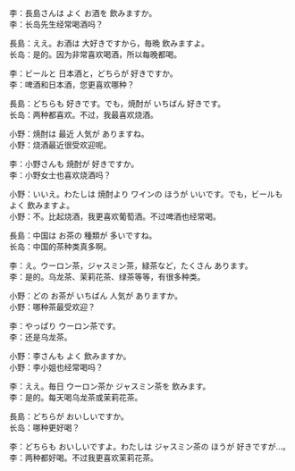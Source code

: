 李：長島さんは よく お酒を 飲みますか。  
李：长岛先生经常喝酒吗？  

長島：ええ。お酒は 大好きですから，毎晩 飲みますよ。  
长岛：是的。因为非常喜欢喝酒，所以每晚都喝。  

李：ビールと 日本酒と，どちらが 好きですか。  
李：啤酒和日本酒，您更喜欢哪种？  

長島：どちらも 好きです。でも，焼酎が いちばん 好きです。  
长岛：两种都喜欢。不过，我最喜欢烧酒。  

小野：焼酎は 最近 人気が ありますね。  
小野：烧酒最近很受欢迎呢。  

李：小野さんも 焼酎が 好きですか。  
李：小野女士也喜欢烧酒吗？  

小野：いいえ。わたしは 焼酎より ワインの ほうが いいです。でも，ビールも よく 飲みますよ。  
小野：不。比起烧酒，我更喜欢葡萄酒。不过啤酒也经常喝。  

長島：中国は お茶の 種類が 多いですね。  
长岛：中国的茶种类真多啊。  

李：え。ウーロン茶，ジャスミン茶，緑茶など，たくさん あります。  
李：是的。乌龙茶、茉莉花茶、绿茶等等，有很多种类。  

小野：どの お茶が いちばん 人気が ありますか。  
小野：哪种茶最受欢迎？  

李：やっぱり ウーロン茶です。  
李：还是乌龙茶。  

小野：李さんも よく 飲みますか。  
小野：李小姐也经常喝吗？  

李：ええ。毎日 ウーロン茶か ジャスミン茶を 飲みます。  
李：是的。每天喝乌龙茶或茉莉花茶。  

長島：どちらが おいしいですか。  
长岛：哪种更好喝？  

李：どちらも おいしいですよ。わたしは ジャスミン茶の ほうが 好きですが…。  
李：两种都好喝。不过我更喜欢茉莉花茶。
